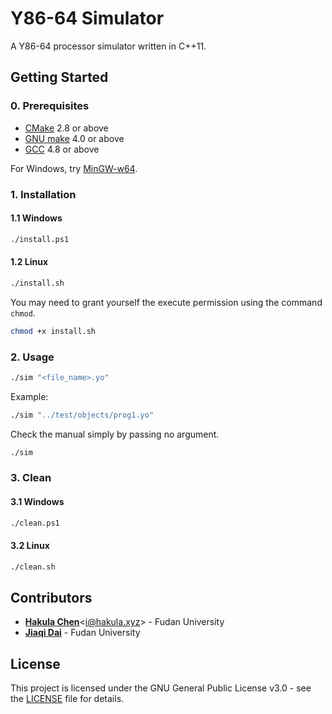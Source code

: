 # Y86-64 Simulator

A Y86-64 processor simulator written in C++11.

## Getting Started

### 0. Prerequisites

- [CMake](https://cmake.org/download) 2.8 or above
- [GNU make](https://www.gnu.org/software/make) 4.0 or above
- [GCC](https://gcc.gnu.org/releases.html) 4.8 or above

For Windows, try [MinGW-w64](https://sourceforge.net/projects/mingw-w64).

### 1. Installation

#### 1.1 Windows

```bash
./install.ps1
```

#### 1.2 Linux

```bash
./install.sh
```

You may need to grant yourself the execute permission using the command `chmod`.

```bash
chmod +x install.sh
```

### 2. Usage

```bash
./sim "<file_name>.yo"
```

Example:

```bash
./sim "../test/objects/prog1.yo"
```

Check the manual simply by passing no argument.

```bash
./sim
```

### 3. Clean

#### 3.1 Windows

```bash
./clean.ps1
```

#### 3.2 Linux

```bash
./clean.sh
```

## Contributors

- [**Hakula Chen**](https://github.com/hakula139)<[i@hakula.xyz](mailto:i@hakula.xyz)> - Fudan University
- [**Jiaqi Dai**](https://github.com/jqdai) - Fudan University

## License

This project is licensed under the GNU General Public License v3.0 - see the [LICENSE](https://github.com/hakula139/Y86-64-Simulator/blob/master/LICENSE) file for details.
